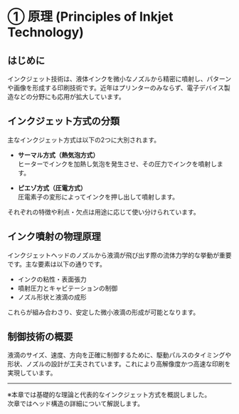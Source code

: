 # ① 原理 (Principles of Inkjet Technology)

## はじめに

インクジェット技術は、液体インクを微小なノズルから精密に噴射し、パターンや画像を形成する印刷技術です。近年はプリンターのみならず、電子デバイス製造などの分野にも応用が拡大しています。

## インクジェット方式の分類

主なインクジェット方式は以下の2つに大別されます。

- **サーマル方式（熱気泡方式）**  
  ヒーターでインクを加熱し気泡を発生させ、その圧力でインクを噴射します。

- **ピエゾ方式（圧電方式）**  
  圧電素子の変形によってインクを押し出して噴射します。

それぞれの特徴や利点・欠点は用途に応じて使い分けられています。

## インク噴射の物理原理

インクジェットヘッドのノズルから液滴が飛び出す際の流体力学的な挙動が重要です。主な要素は以下の通りです。

- インクの粘性・表面張力  
- 噴射圧力とキャビテーションの制御  
- ノズル形状と液滴の成形  

これらが組み合わさり、安定した微小液滴の形成が可能となります。

## 制御技術の概要

液滴のサイズ、速度、方向を正確に制御するために、駆動パルスのタイミングや形状、ノズルの設計が工夫されています。これにより高解像度かつ高速な印刷を実現しています。

---

※本章では基礎的な理論と代表的なインクジェット方式を概説しました。  
次章ではヘッド構造の詳細について解説します。
